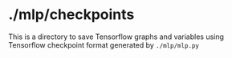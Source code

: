 # ./mlp/checkpoints

This is a directory to save Tensorflow graphs and variables using Tensorflow
checkpoint format generated by `./mlp/mlp.py`

